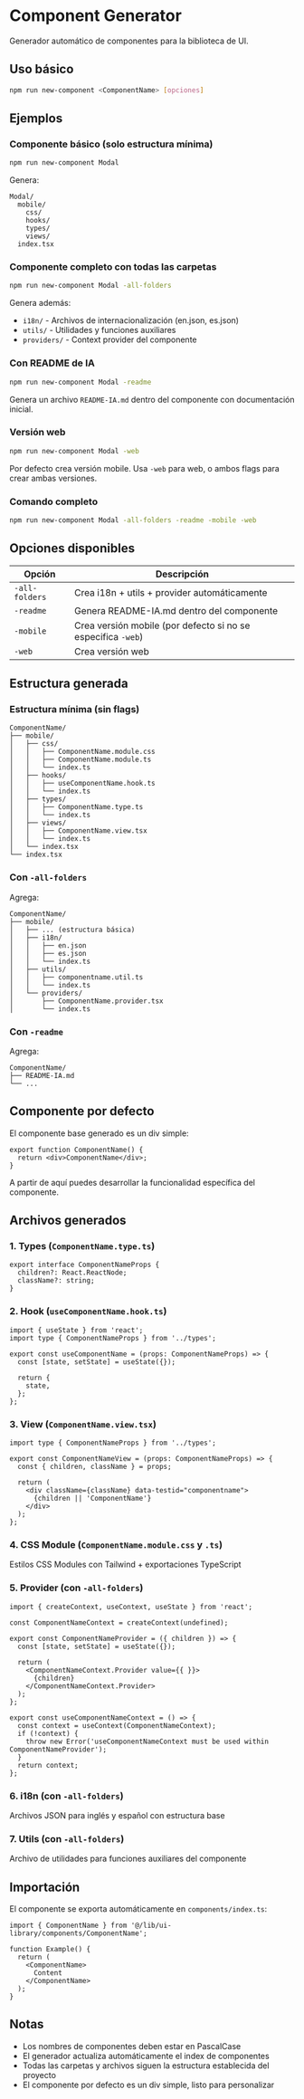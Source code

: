 # Component Generator

Generador automático de componentes para la biblioteca de UI.

## Uso básico

```bash
npm run new-component <ComponentName> [opciones]
```

## Ejemplos

### Componente básico (solo estructura mínima)
```bash
npm run new-component Modal
```

Genera:
```
Modal/
  mobile/
    css/
    hooks/
    types/
    views/
  index.tsx
```

### Componente completo con todas las carpetas
```bash
npm run new-component Modal -all-folders
```

Genera además:
- `i18n/` - Archivos de internacionalización (en.json, es.json)
- `utils/` - Utilidades y funciones auxiliares
- `providers/` - Context provider del componente

### Con README de IA
```bash
npm run new-component Modal -readme
```

Genera un archivo `README-IA.md` dentro del componente con documentación inicial.

### Versión web
```bash
npm run new-component Modal -web
```

Por defecto crea versión mobile. Usa `-web` para web, o ambos flags para crear ambas versiones.

### Comando completo
```bash
npm run new-component Modal -all-folders -readme -mobile -web
```

## Opciones disponibles

| Opción | Descripción |
|--------|-------------|
| `-all-folders` | Crea i18n + utils + provider automáticamente |
| `-readme` | Genera README-IA.md dentro del componente |
| `-mobile` | Crea versión mobile (por defecto si no se especifica `-web`) |
| `-web` | Crea versión web |

## Estructura generada

### Estructura mínima (sin flags)

```
ComponentName/
├── mobile/
│   ├── css/
│   │   ├── ComponentName.module.css
│   │   ├── ComponentName.module.ts
│   │   └── index.ts
│   ├── hooks/
│   │   ├── useComponentName.hook.ts
│   │   └── index.ts
│   ├── types/
│   │   ├── ComponentName.type.ts
│   │   └── index.ts
│   ├── views/
│   │   ├── ComponentName.view.tsx
│   │   └── index.ts
│   └── index.tsx
└── index.tsx
```

### Con `-all-folders`

Agrega:
```
ComponentName/
├── mobile/
│   ├── ... (estructura básica)
│   ├── i18n/
│   │   ├── en.json
│   │   ├── es.json
│   │   └── index.ts
│   ├── utils/
│   │   ├── componentname.util.ts
│   │   └── index.ts
│   └── providers/
│       ├── ComponentName.provider.tsx
│       └── index.ts
```

### Con `-readme`

Agrega:
```
ComponentName/
├── README-IA.md
└── ...
```

## Componente por defecto

El componente base generado es un div simple:

```tsx
export function ComponentName() {
  return <div>ComponentName</div>;
}
```

A partir de aquí puedes desarrollar la funcionalidad específica del componente.

## Archivos generados

### 1. Types (`ComponentName.type.ts`)
```tsx
export interface ComponentNameProps {
  children?: React.ReactNode;
  className?: string;
}
```

### 2. Hook (`useComponentName.hook.ts`)
```tsx
import { useState } from 'react';
import type { ComponentNameProps } from '../types';

export const useComponentName = (props: ComponentNameProps) => {
  const [state, setState] = useState({});

  return {
    state,
  };
};
```

### 3. View (`ComponentName.view.tsx`)
```tsx
import type { ComponentNameProps } from '../types';

export const ComponentNameView = (props: ComponentNameProps) => {
  const { children, className } = props;

  return (
    <div className={className} data-testid="componentname">
      {children || 'ComponentName'}
    </div>
  );
};
```

### 4. CSS Module (`ComponentName.module.css` y `.ts`)
Estilos CSS Modules con Tailwind + exportaciones TypeScript

### 5. Provider (con `-all-folders`)
```tsx
import { createContext, useContext, useState } from 'react';

const ComponentNameContext = createContext(undefined);

export const ComponentNameProvider = ({ children }) => {
  const [state, setState] = useState({});

  return (
    <ComponentNameContext.Provider value={{ }}>
      {children}
    </ComponentNameContext.Provider>
  );
};

export const useComponentNameContext = () => {
  const context = useContext(ComponentNameContext);
  if (!context) {
    throw new Error('useComponentNameContext must be used within ComponentNameProvider');
  }
  return context;
};
```

### 6. i18n (con `-all-folders`)
Archivos JSON para inglés y español con estructura base

### 7. Utils (con `-all-folders`)
Archivo de utilidades para funciones auxiliares del componente

## Importación

El componente se exporta automáticamente en `components/index.ts`:

```tsx
import { ComponentName } from '@/lib/ui-library/components/ComponentName';

function Example() {
  return (
    <ComponentName>
      Content
    </ComponentName>
  );
}
```

## Notas

- Los nombres de componentes deben estar en PascalCase
- El generador actualiza automáticamente el index de componentes
- Todas las carpetas y archivos siguen la estructura establecida del proyecto
- El componente por defecto es un div simple, listo para personalizar

